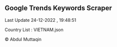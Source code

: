 

## Google Trends Keywords Scraper 
 
Last Update 24-12-2022 , 19:48:51

Country List :
VIETNAM.json



© Abdul Muttaqin 
